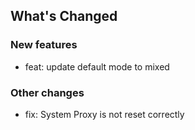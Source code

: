 ## What's Changed

### New features

* feat: update default mode to mixed

### Other changes

* fix: System Proxy is not reset correctly
